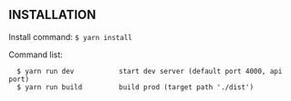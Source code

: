 INSTALLATION
------------

Install command:
`$ yarn install`

Command list: 

      $ yarn run dev           start dev server (default port 4000, api port)
      $ yarn run build         build prod (target path './dist')
